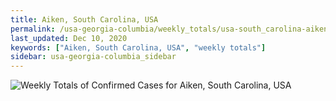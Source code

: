 ```yaml
---
title: Aiken, South Carolina, USA
permalink: /usa-georgia-columbia/weekly_totals/usa-south_carolina-aiken-weekly_totals.html
last_updated: Dec 10, 2020
keywords: ["Aiken, South Carolina, USA", "weekly totals"]
sidebar: usa-georgia-columbia_sidebar
---
```


![Weekly Totals of Confirmed Cases for Aiken, South Carolina, USA](/covid_tracker/images/graphs/usa-south_carolina-aiken-weekly_totals_graph.png)
